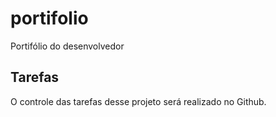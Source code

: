 # portifolio

Portifólio do desenvolvedor

## Tarefas

O controle das tarefas desse projeto será realizado no Github.
